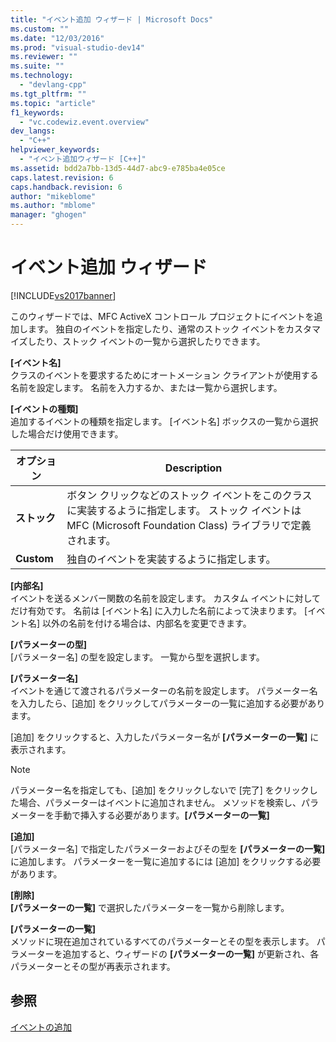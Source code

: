 ```yaml
---
title: "イベント追加 ウィザード | Microsoft Docs"
ms.custom: ""
ms.date: "12/03/2016"
ms.prod: "visual-studio-dev14"
ms.reviewer: ""
ms.suite: ""
ms.technology: 
  - "devlang-cpp"
ms.tgt_pltfrm: ""
ms.topic: "article"
f1_keywords: 
  - "vc.codewiz.event.overview"
dev_langs: 
  - "C++"
helpviewer_keywords: 
  - "イベント追加ウィザード [C++]"
ms.assetid: bdd2a7bb-13d5-44d7-abc9-e785ba4e05ce
caps.latest.revision: 6
caps.handback.revision: 6
author: "mikeblome"
ms.author: "mblome"
manager: "ghogen"
---
```

# イベント追加 ウィザード
[!INCLUDE[vs2017banner](../assembler/inline/includes/vs2017banner.md)]

このウィザードでは、MFC ActiveX コントロール プロジェクトにイベントを追加します。  独自のイベントを指定したり、通常のストック イベントをカスタマイズしたり、ストック イベントの一覧から選択したりできます。  
  
 **\[イベント名\]**  
 クラスのイベントを要求するためにオートメーション クライアントが使用する名前を設定します。  名前を入力するか、または一覧から選択します。  
  
 **\[イベントの種類\]**  
 追加するイベントの種類を指定します。  \[イベント名\] ボックスの一覧から選択した場合だけ使用できます。  
  
|オプション|Description|  
|-----------|-----------------|  
|**ストック**|ボタン クリックなどのストック イベントをこのクラスに実装するように指定します。  ストック イベントは MFC \(Microsoft Foundation Class\) ライブラリで定義されます。|  
|**Custom**|独自のイベントを実装するように指定します。|  
  
 **\[内部名\]**  
 イベントを送るメンバー関数の名前を設定します。  カスタム イベントに対してだけ有効です。  名前は \[イベント名\] に入力した名前によって決まります。  \[イベント名\] 以外の名前を付ける場合は、内部名を変更できます。  
  
 **\[パラメーターの型\]**  
 \[パラメーター名\] の型を設定します。  一覧から型を選択します。  
  
 **\[パラメーター名\]**  
 イベントを通じて渡されるパラメーターの名前を設定します。  パラメーター名を入力したら、\[追加\] をクリックしてパラメーターの一覧に追加する必要があります。  
  
 \[追加\] をクリックすると、入力したパラメーター名が **\[パラメーターの一覧\]** に表示されます。  
  
> [!NOTE]
>  パラメーター名を指定しても、\[追加\] をクリックしないで \[完了\] をクリックした場合、パラメーターはイベントに追加されません。  メソッドを検索し、パラメーターを手動で挿入する必要があります。**\[パラメーターの一覧\]**  
  
 **\[追加\]**  
 \[パラメーター名\] で指定したパラメーターおよびその型を **\[パラメーターの一覧\]** に追加します。  パラメーターを一覧に追加するには \[追加\] をクリックする必要があります。  
  
 **\[削除\]**  
 **\[パラメーターの一覧\]** で選択したパラメーターを一覧から削除します。  
  
 **\[パラメーターの一覧\]**  
 メソッドに現在追加されているすべてのパラメーターとその型を表示します。  パラメーターを追加すると、ウィザードの **\[パラメーターの一覧\]** が更新され、各パラメーターとその型が再表示されます。  
  
## 参照  
 [イベントの追加](../Topic/Adding%20an%20Event%20\(Visual%20C++\).md)